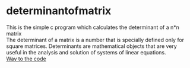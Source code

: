 # determinantofmatrix
 This is the simple c program which calculates the determinant of a n*n matrix<br />
The determinant of a matrix is a number that is specially defined only for square matrices. Determinants are mathematical objects that are very useful in the analysis and solution of systems of linear equations.<br/>
[Way to the code](https://github.com/ASTHA193/determinantofmatrix/commit/581f0a6466514b2a01d2edb10b8bf20c511994d5)
